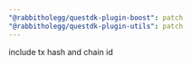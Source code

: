 ```yaml
---
"@rabbitholegg/questdk-plugin-boost": patch
"@rabbitholegg/questdk-plugin-utils": patch
---
```


include tx hash and chain id
